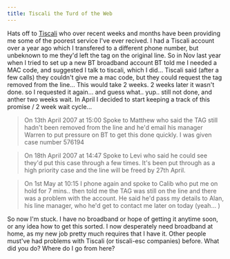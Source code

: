 ```yaml
---
title: Tiscali the Turd of the Web
---
```

Hats off to [Tiscali](http://www.tiscali.co.uk) who over recent weeks and months have been providing me some of the poorest service I've ever recived. I had a Tiscali account over a year ago which I transfered to a different phone number, but unbeknown to me they'd left the tag on the original line. So in Nov last year when I tried to set up a new BT broadband account BT told me I needed a MAC code, and suggested I talk to tiscali, which I did... Tiscali said (after a few calls) they couldn't give me a mac code, but they could request the tag removed from the line... This would take 2 weeks. 2 weeks later it wasn't done. so I requested it again... and guess what.. yup.. still not done, and anther two weeks wait. In April I decided to start keeping a track of this promise / 2 week wait cycle...

> On 13th April 2007 at 15:00 Spoke to Matthew who said the TAG still hadn't been removed from the line and he'd email his manager Warren to put pressure on BT to get this done quickly. I was given case number 576194

> On 18th April 2007 at 14:47 Spoke to Levi who said he could see they'd put this case through a few times. It's been put through as a high priority case and the line will be freed by 27th April.

> On 1st May at 10:15 I phone again and spoke to Calib who put me on hold for 7 mins.. then told me the TAG was still on the line and there was a problem with the account. He said he'd pass my details to Alan, his line manager, who he'd get to contact me later on today (yeah... )

 So now I'm stuck. I have no broadband or hope of getting it anytime soon, or any idea how to get this sorted. I now desperately need broadband at home, as my new job pretty much requires that I have it. Other people must've had problems with Tiscali (or tiscali-esc companies) before. What did you do? Where do I go from here?